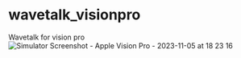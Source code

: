 # wavetalk_visionpro
Wavetalk for vision pro
![Simulator Screenshot - Apple Vision Pro - 2023-11-05 at 18 23 16](https://github.com/cigarettesafterher/wavetalk_visionpro/assets/101540563/3b8234ee-e1c7-4129-968c-f02cc10007fa)
